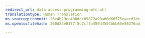 ```yaml
---
redirect_url: data-access-programming-mfc-atl
translationtype: Human Translation
ms.sourcegitcommit: 26e4b29cc488ddc69872a90a00d66575eaacd1dc
ms.openlocfilehash: 360d23e8177f5d7cffa459d4554bbb65e56276ad

---
```




<!--HONumber=Jan17_HO1-->


